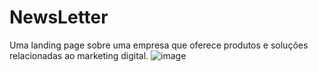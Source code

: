 # NewsLetter
Uma landing page sobre uma empresa que oferece produtos e soluções relacionadas ao marketing digital.
![image](https://github.com/user-attachments/assets/839ca1f9-e628-48de-8788-7d354feddd2c)


